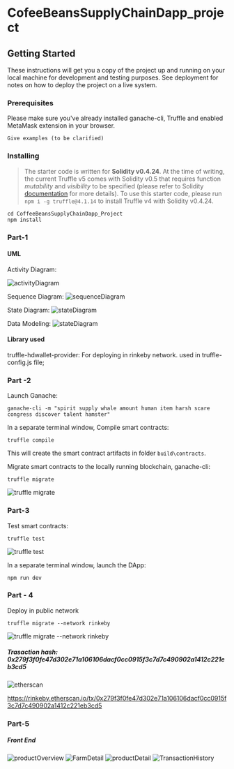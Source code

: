 # CofeeBeansSupplyChainDapp_project

## Getting Started

These instructions will get you a copy of the project up and running on your local machine for development and testing purposes. See deployment for notes on how to deploy the project on a live system.

### Prerequisites

Please make sure you've already installed ganache-cli, Truffle and enabled MetaMask extension in your browser.

```
Give examples (to be clarified)
```

### Installing

> The starter code is written for **Solidity v0.4.24**. At the time of writing, the current Truffle v5 comes with Solidity v0.5 that requires function _mutability_ and _visibility_ to be specified (please refer to Solidity [documentation](https://docs.soliditylang.org/en/v0.5.0/050-breaking-changes.html) for more details). To use this starter code, please run `npm i -g truffle@4.1.14` to install Truffle v4 with Solidity v0.4.24.

```
cd CoffeeBeansSupplyChainDapp_Project
npm install
```

### Part-1

#### UML

Activity Diagram:

![activityDiagram](UML/ActivityDiagram.png)

Sequence Diagram:
![sequenceDiagram](UML/SequenceDiagram.png)

State Diagram:
![stateDiagram](UML/StateDiagram.png)

Data Modeling:
![stateDiagram](UML/DateModeling.png)

#### Library used

truffle-hdwallet-provider: For deploying in rinkeby network. used in truffle-config.js file;

### Part -2

Launch Ganache:

```
ganache-cli -m "spirit supply whale amount human item harsh scare congress discover talent hamster"
```

In a separate terminal window, Compile smart contracts:

```
truffle compile
```

This will create the smart contract artifacts in folder `build\contracts`.

Migrate smart contracts to the locally running blockchain, ganache-cli:

```
truffle migrate
```

![truffle migrate](CoffeeBeans_Project_IMG/truffle-migrate.png)

### Part-3

Test smart contracts:

```
truffle test
```

![truffle test](CoffeeBeans_Project_IMG/testCases.png)

In a separate terminal window, launch the DApp:

```
npm run dev
```

### Part - 4

Deploy in public network

```
truffle migrate --network rinkeby
```

![truffle migrate --network rinkeby](CoffeeBeans_Project_IMG/migrate_rinkebyNetwork.png)

##### Trasaction hash: 0x279f3f0fe47d302e71a106106dacf0cc0915f3c7d7c490902a1412c221eb3cd5

![etherscan](CoffeeBeans_Project_IMG/etherscan.png)

https://rinkeby.etherscan.io/tx/0x279f3f0fe47d302e71a106106dacf0cc0915f3c7d7c490902a1412c221eb3cd5

### Part-5

##### Front End

![productOverview](CoffeeBeans_Project_IMG/frontend.png)
![FarmDetail](CoffeeBeans_Project_IMG/frontend-Farmdetail.png)
![productDetail](CoffeeBeans_Project_IMG/frontEnd_ProductDetail.png)
![TransactionHistory](CoffeeBeans_Project_IMG/transactionHistory.png)
